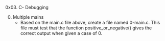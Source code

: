0x03. C- Debugging

0. Multiple mains
	- Based on the main.c file above, create a file named 0-main.c. This file must test that the function positive_or_negative() gives the correct output when given a case of 0.
